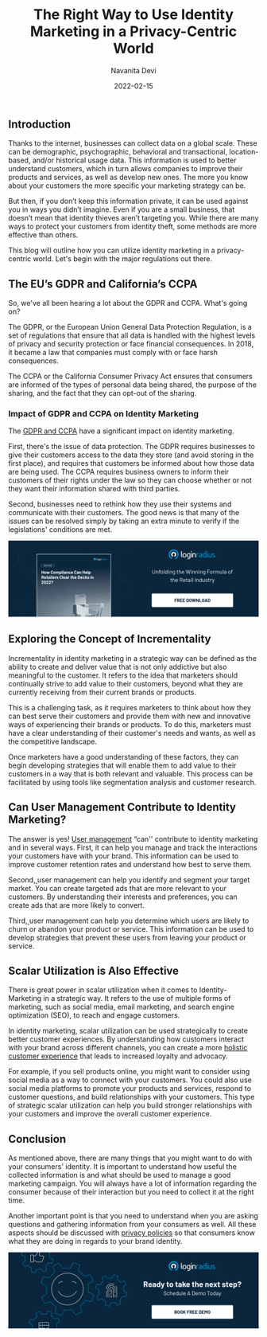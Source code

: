 ﻿---
title: "The Right Way to Use Identity Marketing in a Privacy-Centric World"
date: "2022-02-15"
coverImage: "identity-marketing.jpg"
category: ["security"]
featured: false 
author: "Navanita Devi"
description: "There are numerous ways that you can use identity marketing to strengthen your business reputation. With the right techniques, you can make this an extremely powerful strategy. The points mentioned in this blog will help you to understand how identity marketing has transformed the modern digital age."
metadescription: "Identity marketing is becoming a powerful tool to boost your brand recognition and drive traffic to your business. Learn how to use it in a privacy centric world."
metatitle: "How to Use Identity Marketing in a Privacy-Centric World"
---

## Introduction

Thanks to the internet, businesses can collect data on a global scale. These can be demographic, psychographic, behavioral and transactional, location-based, and/or historical usage data. This information is used to better understand customers, which in turn allows companies to improve their products and services, as well as develop new ones. The more you know about your customers the more specific your marketing strategy can be.

But then, if you don’t keep this information private, it can be used against you in ways you didn’t imagine. Even if you are a small business, that doesn’t mean that identity thieves aren’t targeting you. While there are many ways to protect your customers from identity theft, some methods are more effective than others. 

 

This blog will outline how you can utilize identity marketing in a privacy-centric world. Let's begin with the major regulations out there. 


## The EU’s GDPR and California’s CCPA

So, we've all been hearing a lot about the GDPR and CCPA. What's going on?

The GDPR, or the European Union General Data Protection Regulation, is a set of regulations that ensure that all data is handled with the highest levels of privacy and security protection or face financial consequences. In 2018, it became a law that companies must comply with or face harsh consequences. 

The CCPA or the California Consumer Privacy Act ensures that consumers are informed of the types of personal data being shared, the purpose of the sharing, and the fact that they can opt-out of the sharing.


### Impact of GDPR and CCPA on Identity Marketing

The [GDPR and CCPA](https://www.loginradius.com/blog/start-with-identity/ccpa-vs-gdpr-the-compliance-war/) have a significant impact on identity marketing.

First, there's the issue of data protection. The GDPR requires businesses to give their customers access to the data they store (and avoid storing in the first place), and requires that customers be informed about how those data are being used. The CCPA requires business owners to inform their customers of their rights under the law so they can choose whether or not they want their information shared with third parties.

Second, businesses need to rethink how they use their systems and communicate with their customers. The good news is that many of the issues can be resolved simply by taking an extra minute to verify if the legislations' conditions are met.

[![complaince-wp](complaince-wp.png)](https://www.loginradius.com/resource/retailers-winning-holiday-formula)


## Exploring the Concept of Incrementality 

Incrementality in identity marketing in a strategic way can be defined as the ability to create and deliver value that is not only addictive but also meaningful to the customer. It refers to the idea that marketers should continually strive to add value to their customers, beyond what they are currently receiving from their current brands or products.

This is a challenging task, as it requires marketers to think about how they can best serve their customers and provide them with new and innovative ways of experiencing their brands or products. To do this, marketers must have a clear understanding of their customer's needs and wants, as well as the competitive landscape. 

Once marketers have a good understanding of these factors, they can begin developing strategies that will enable them to add value to their customers in a way that is both relevant and valuable. This process can be facilitated by using tools like segmentation analysis and customer research.


## Can User Management Contribute to Identity Marketing?

The answer is yes! [User management](https://www.loginradius.com/user-management/) “can'' contribute to identity marketing  and in several ways. First, it can help you manage and track the interactions your customers have with your brand. This information can be used to improve customer retention rates and understand how best to serve them. 

Second,[ ](https://www.loginradius.com/user-management/)user management can help you identify and segment your target market. You can create targeted ads that are more relevant to your customers. By understanding their interests and preferences, you can create ads that are more likely to convert.

Third,[ ](https://www.loginradius.com/user-management/)user management can help you determine which users are likely to churn or abandon your product or service. This information can be used to develop strategies that prevent these users from leaving your product or service.


## Scalar Utilization is Also Effective

There is great power in scalar utilization when it comes to Identity-Marketing in a strategic way. It refers to the use of multiple forms of marketing, such as social media, email marketing, and search engine optimization (SEO), to reach and engage customers.

In identity marketing, scalar utilization can be used strategically to create better customer experiences. By understanding how customers interact with your brand across different channels, you can create a more [holistic customer experience](https://www.loginradius.com/customer-experience-solutions/) that leads to increased loyalty and advocacy. 

For example, if you sell products online, you might want to consider using social media as a way to connect with your customers. You could also use social media platforms to promote your products and services, respond to customer questions, and build relationships with your customers. This type of strategic scalar utilization can help you build stronger relationships with your customers and improve the overall customer experience.


## Conclusion

As mentioned above, there are many things that you might want to do with your consumers' identity. It is important to understand how useful the collected information is and what should be used to manage a good marketing campaign. You will always have a lot of information regarding the consumer because of their interaction but you need to collect it at the right time. 

Another important point is that you need to understand when you are asking questions and gathering information from your consumers as well. All these aspects should be discussed with [privacy policies](https://www.loginradius.com/blog/start-with-identity/privacy-policy-management/) so that consumers know what they are doing in regards to your brand identity.

[![book-a-demo-Consultation](../../assets/book-a-demo-loginradius.png)](https://www.loginradius.com/book-a-demo/)